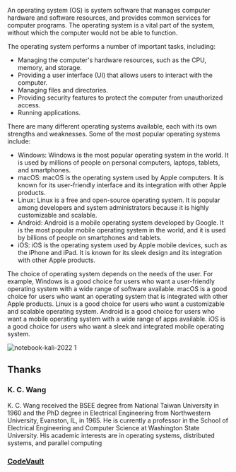 An operating system (OS) is system software that manages computer hardware and software resources, and provides common services for computer programs. The operating system is a vital part of the system, without which the computer would not be able to function.

The operating system performs a number of important tasks, including:

* Managing the computer's hardware resources, such as the CPU, memory, and storage.
* Providing a user interface (UI) that allows users to interact with the computer.
* Managing files and directories.
* Providing security features to protect the computer from unauthorized access.
* Running applications.

There are many different operating systems available, each with its own strengths and weaknesses. Some of the most popular operating systems include:

* Windows: Windows is the most popular operating system in the world. It is used by millions of people on personal computers, laptops, tablets, and smartphones.
* macOS: macOS is the operating system used by Apple computers. It is known for its user-friendly interface and its integration with other Apple products.
* Linux: Linux is a free and open-source operating system. It is popular among developers and system administrators because it is highly customizable and scalable.
* Android: Android is a mobile operating system developed by Google. It is the most popular mobile operating system in the world, and it is used by billions of people on smartphones and tablets.
* iOS: iOS is the operating system used by Apple mobile devices, such as the iPhone and iPad. It is known for its sleek design and its integration with other Apple products.

The choice of operating system depends on the needs of the user. For example, Windows is a good choice for users who want a user-friendly operating system with a wide range of software available. macOS is a good choice for users who want an operating system that is integrated with other Apple products. Linux is a good choice for users who want a customizable and scalable operating system. Android is a good choice for users who want a mobile operating system with a wide range of apps available. iOS is a good choice for users who want a sleek and integrated mobile operating system.

![notebook-kali-2022 1](https://github.com/gamalahmed3265/Operating-Systems/assets/75225936/019efe0d-fe62-4f6d-803a-ad660cee48e0)

## Thanks 
### K. C. Wang
K. C. Wang received the BSEE degree from National Taiwan University in 1960 and the PhD degree in Electrical Engineering from Northwestern University, Evanston, IL, in
1965. He is currently a professor in the School of Electrical Engineering and Computer Science at Washington State University. His academic interests are in operating systems, distributed systems, and parallel computing

### [CodeVault](https://www.youtube.com/@CodeVault)
